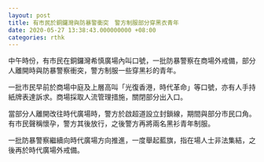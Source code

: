 ```yaml
---
layout: post
title: 有市民於銅鑼灣與防暴警衝突　警方制服部分穿黑衣青年
date: 2020-05-27 13:38:43.000000000 +08:00
categories: rthk
---
```


中午時份，有巿民在銅鑼灣希慎廣場內叫口號，一批防暴警察在商場外戒備，部分人離開時與防暴警察衝突，警方制服一些穿黑衫的青年。

一批巿民早前於商場中庭及上層高叫「光復香港，時代革命」等口號，亦有人手持紙牌表達訴求。商場採取人流管理措施，關閉部分出入口。

當部分人離開改往時代廣場時，警方於啟超道設立封鎖線，期間與部分巿民口角。有巿民聲稱懷孕，警方其後放行，之後警方再將兩名黑衫青年制服。

一批防暴警察繼續向時代廣場方向推進，一度舉起藍旗，指在場人士非法集結，之後再於時代廣場外戒備。
